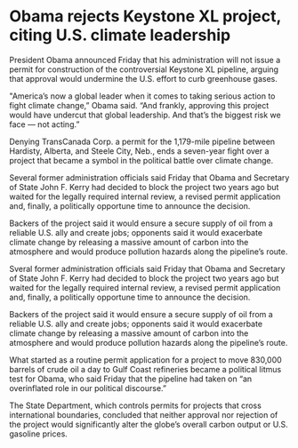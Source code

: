 # Obama rejects Keystone XL project, citing U.S. climate leadership

President Obama announced Friday that his administration will not issue a permit for construction of the controversial Keystone XL pipeline, arguing that approval would undermine the U.S. effort to curb greenhouse gases.

"America’s now a global leader when it comes to taking serious action to fight climate change,” Obama said. “And frankly, approving this project would have undercut that global leadership. And that’s the biggest risk we face — not acting.”

Denying TransCanada Corp. a permit for the 1,179-mile pipeline between Hardisty, Alberta, and Steele City, Neb., ends a seven-year fight over a project that became a symbol in the political battle over climate change.

Several former administration officials said Friday that Obama and Secretary of State John F. Kerry had decided to block the project two years ago but waited for the legally required internal review, a revised permit application and, finally, a politically opportune time to announce the decision.

Backers of the project said it would ensure a secure supply of oil from a reliable U.S. ally and create jobs; opponents said it would exacerbate climate change by releasing a massive amount of carbon into the atmosphere and would produce pollution hazards along the pipeline’s route.

Sveral former administration officials said Friday that Obama and Secretary of State John F. Kerry had decided to block the project two years ago but waited for the legally required internal review, a revised permit application and, finally, a politically opportune time to announce the decision.

Backers of the project said it would ensure a secure supply of oil from a reliable U.S. ally and create jobs; opponents said it would exacerbate climate change by releasing a massive amount of carbon into the atmosphere and would produce pollution hazards along the pipeline’s route.



What started as a routine permit application for a project to move 830,000 barrels of crude oil a day to Gulf Coast refineries became a political litmus test for Obama, who said Friday that the pipeline had taken on “an overinflated role in our political discourse.”

The State Department, which controls permits for projects that cross international boundaries, concluded that neither approval nor rejection of the project would significantly alter the globe’s overall carbon output or U.S. gasoline prices.
